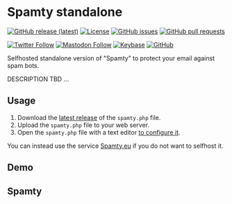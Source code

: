 # Spamty standalone

[![GitHub release (latest)](https://img.shields.io/github/v/release/spamty/standalone)](https://github.com/spamty/standalone/releases/latest)
[![License](https://img.shields.io/badge/license-GNU_GPL-blue.png)](https://github.com/spamty/standalone/blob/master/LICENSE)
[![GitHub issues](https://img.shields.io/github/issues/spamty/standalone)](https://github.com/spamty/standalone/issues)
[![GitHub pull requests](https://img.shields.io/github/issues-pr/spamty/standalone)](https://github.com/spamty/standalone/pulls)

[![Twitter Follow](https://img.shields.io/twitter/follow/spamty?style=social)](https://twitter.com/Spamty)
[![Mastodon Follow](https://img.shields.io/static/v1?label=@spamty@fosstodon.org&message=%20&style=social&logo=mastodon)](https://fosstodon.org/@spamty)
[![Keybase](https://img.shields.io/static/v1?label=Keybase&message=%20&style=social&logo=keybase)](https://keybase.io/spamty)
[![GitHub](https://img.shields.io/github/followers/spamty?label=GitHub&style=social)](https://github.com/spamty/)

Selfhosted standalone version of "Spamty" to protect your email against spam bots.

DESCRIPTION TBD ...

## Usage

 1. Download the [latest release](https://github.com/spamty/standalone/releases/latest) of the `spamty.php` file.
 2. Upload the `spamty.php` file to your web server.
 3. Open the `spamty.php` file with a text editor [to configure it](https://github.com/spamty/standalone/blob/master/CONFIG.md).

You can instead use the service [Spamty.eu](https://spamty.eu/) if you do not want to selfhost it.

## Demo

## Spamty
